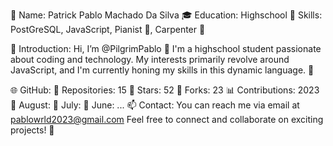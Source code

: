 👤 Name: Patrick Pablo Machado Da Silva
🎓 Education: Highschool
🔧 Skills: PostGreSQL, JavaScript, Pianist 🎹, Carpenter 🔨

👋 Introduction:
Hi, I’m @PilgrimPablo 👋
I'm a highschool student passionate about coding and technology. My interests primarily revolve around JavaScript, and I'm currently honing my skills in this dynamic language. 🌱

🌐 GitHub:
📁 Repositories: 15
🌟 Stars: 52
🍴 Forks: 23
📊 Contributions:
2023
📅 August: 
📅 July: 
📅 June:
...
📫 Contact:
You can reach me via email at pablowrld2023@gmail.com Feel free to connect and collaborate on exciting projects! 💞

<!---
PilgrimPablo/PilgrimPablo is a ✨ special ✨ repository because its `README.md` (this file) appears on your GitHub profile.
You can click the Preview link to take a look at your changes.
--->
